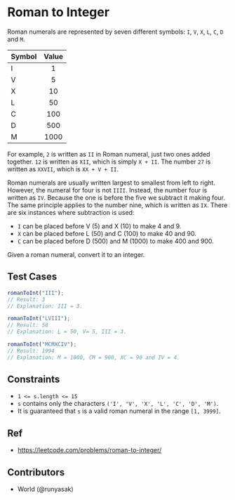 # Roman to Integer

Roman numerals are represented by seven different symbols: `I`, `V`, `X`, `L`, `C`, `D` and `M`.

| Symbol | Value |
| ------ | :---: |
| I      |   1   |
| V      |   5   |
| X      |  10   |
| L      |  50   |
| C      |  100  |
| D      |  500  |
| M      | 1000  |

For example, `2` is written as `II` in Roman numeral, just two ones added together. `12` is written as `XII`, which is simply `X + II`. The number `27` is written as `XXVII`, which is `XX + V + II`.

Roman numerals are usually written largest to smallest from left to right. However, the numeral for four is not `IIII`. Instead, the number four is written as `IV`. Because the one is before the five we subtract it making four. The same principle applies to the number nine, which is written as `IX`. There are six instances where subtraction is used:

- `I` can be placed before V (5) and X (10) to make 4 and 9.
- `X` can be placed before L (50) and C (100) to make 40 and 90.
- `C` can be placed before D (500) and M (1000) to make 400 and 900.

Given a roman numeral, convert it to an integer.

## Test Cases

```js
romanToInt("III");
// Result: 3
// Explanation: III = 3.
```

```js
romanToInt("LVIII");
// Result: 58
// Explanation: L = 50, V= 5, III = 3.
```

```js
romanToInt("MCMXCIV");
// Result: 1994
// Explanation: M = 1000, CM = 900, XC = 90 and IV = 4.
```

## Constraints

- `1 <= s.length <= 15`
- `s` contains only the characters `('I', 'V', 'X', 'L', 'C', 'D', 'M')`.
- It is guaranteed that `s` is a valid roman numeral in the range `[1, 3999]`.

## Ref

- https://leetcode.com/problems/roman-to-integer/

## Contributors

- World (@runyasak)

